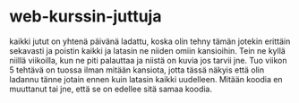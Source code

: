 # web-kurssin-juttuja
kaikki jutut on yhtenä päivänä ladattu, koska olin tehny tämän jotekin erittäin sekavasti ja poistin kaikki ja latasin ne niiden omiin kansioihin. 
Tein ne kyllä niillä viikoilla, kun ne piti palauttaa ja niistä on kuvia jos tarvii jne.
Tuo viikon 5 tehtävä on tuossa ilman mitään kansiota, jotta tässä näkyis että olin ladannu tänne jotain ennen kuin latasin kaikki uudelleen.
Mitään koodia en muuttanut tai jne, että se on edellee sitä samaa koodia.
